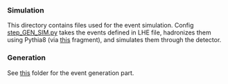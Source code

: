 ### Simulation

This directory contains files used for the event simulation. Config [step_GEN_SIM.py](step_GEN_SIM.py) takes the events defined in LHE file, hadronizes them using Pythia8 (via [this](Hadronizer_TuneCUETP8M1_5TeV_aMCatNLO_0p_LHE_pythia8_cff.py) fragment), and simulates them through the detector.

### Generation

See [this](../../../gen/Madgraph/cards/GJets_1j_Gpt15_5f_NLO/) folder for the event generation part.
